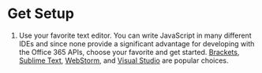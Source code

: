 # Get Setup

1. Use your favorite text editor. You can write JavaScript in many different IDEs and since none provide a significant advantage for developing with the Office 365 APIs, choose your favorite and get started. [Brackets](http://brackets.io/), [Sublime Text](http://www.sublimetext.com/), [WebStorm](https://www.jetbrains.com/webstorm/), and [Visual Studio](http://www.visualstudio.com/downloads) are popular choices.